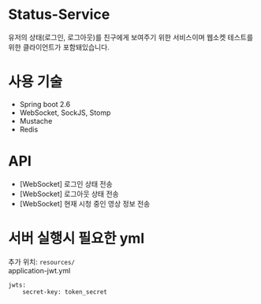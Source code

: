 # Status-Service
유저의 상태(로그인, 로그아웃)를 친구에게 보여주기 위한 서비스이며 웹소켓 테스트를 위한 클라이언트가 포함돼있습니다. 

# 사용 기술
* Spring boot 2.6
* WebSocket, SockJS, Stomp
* Mustache
* Redis

# API
* [WebSocket] 로그인 상태 전송
* [WebSocket] 로그아웃 상태 전송
* [WebSocket] 현재 시청 중인 영상 정보 전송

# 서버 실행시 필요한 yml
추가 위치: `resources/`  
application-jwt.yml
```
jwts:
    secret-key: token_secret
```
